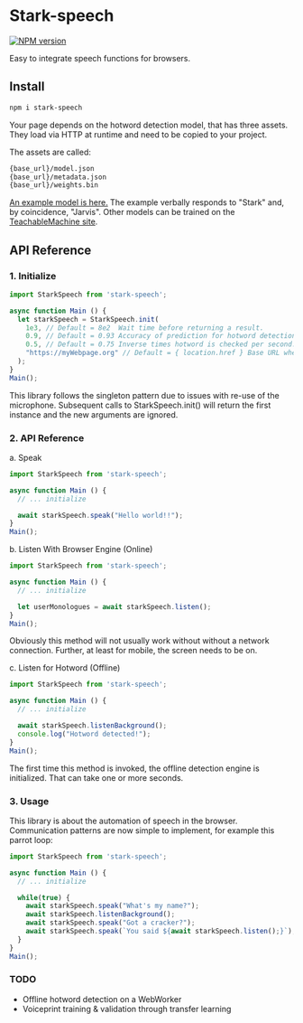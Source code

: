 # Stark-speech

[![NPM version](https://img.shields.io/npm/v/stark-speech.svg)](https://www.npmjs.com/package/stark-speech)

Easy to integrate speech functions for browsers.

## Install

```bash
npm i stark-speech

```

Your page depends on the hotword detection model, that has three assets.
They load via HTTP at runtime and need to be copied to your project.

The assets are called:

```bash
{base_url}/model.json
{base_url}/metadata.json
{base_url}/weights.bin
```

[An example model is here.](https://github.com/WeWatchWall/stark-speech/tree/main/assets)
The example verbally responds to "Stark" and, by coincidence, "Jarvis".
Other models can be trained on the [TeachableMachine site](https://teachablemachine.withgoogle.com/).

## API Reference

### 1. Initialize

```typescript
import StarkSpeech from 'stark-speech';

async function Main () {
  let starkSpeech = StarkSpeech.init(
    1e3, // Default = 8e2  Wait time before returning a result.
    0.9, // Default = 0.93 Accuracy of prediction for hotword detection.
    0.5, // Default = 0.75 Inverse times hotword is checked per second. 1/0.5 = 2 times/second.
    "https://myWebpage.org" // Default = { location.href } Base URL where the hotword model is located.
  );
}
Main();
```

This library follows the singleton pattern due to issues with re-use of the microphone.
Subsequent calls to StarkSpeech.init() will return the first instance and the new arguments are ignored.  

### 2. API Reference

a. Speak

```typescript
import StarkSpeech from 'stark-speech';

async function Main () {
  // ... initialize

  await starkSpeech.speak("Hello world!!");
}
Main();
```

b. Listen With Browser Engine (Online)

```typescript
import StarkSpeech from 'stark-speech';

async function Main () {
  // ... initialize

  let userMonologues = await starkSpeech.listen();
}
Main();
```

Obviously this method will not usually work without without a network connection.
Further, at least for mobile, the screen needs to be on.

c. Listen for Hotword (Offline)

```typescript
import StarkSpeech from 'stark-speech';

async function Main () {
  // ... initialize

  await starkSpeech.listenBackground();
  console.log("Hotword detected!");
}
Main();
```

The first time this method is invoked, the offline detection engine is initialized.
That can take one or more seconds.

### 3. Usage

This library is about the automation of speech in the browser.
Communication patterns are now simple to implement, for example this parrot loop:

```typescript
import StarkSpeech from 'stark-speech';

async function Main () {
  // ... initialize

  while(true) {
    await starkSpeech.speak("What's my name?");
    await starkSpeech.listenBackground();
    await starkSpeech.speak("Got a cracker?");
    await starkSpeech.speak(`You said ${await starkSpeech.listen();}`);
  }
}
Main();
```

### TODO

- Offline hotword detection on a WebWorker
- Voiceprint training & validation through transfer learning